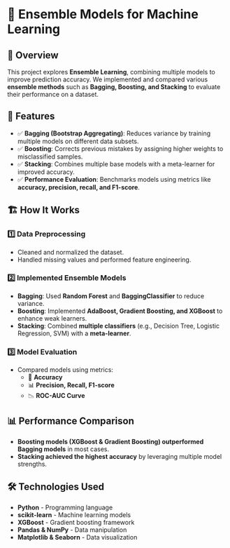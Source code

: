 # 🤖 Ensemble Models for Machine Learning  

## 📌 Overview  
This project explores **Ensemble Learning**, combining multiple models to improve prediction accuracy. We implemented and compared various **ensemble methods** such as **Bagging, Boosting, and Stacking** to evaluate their performance on a dataset.  

## 🚀 Features  
- ✅ **Bagging (Bootstrap Aggregating)**: Reduces variance by training multiple models on different data subsets.  
- ✅ **Boosting**: Corrects previous mistakes by assigning higher weights to misclassified samples.  
- ✅ **Stacking**: Combines multiple base models with a meta-learner for improved accuracy.  
- ✅ **Performance Evaluation**: Benchmarks models using metrics like **accuracy, precision, recall, and F1-score**.  

## 🏗️ How It Works  
### **1️⃣ Data Preprocessing**  
- Cleaned and normalized the dataset.  
- Handled missing values and performed feature engineering.  

### **2️⃣ Implemented Ensemble Models**  
- **Bagging**: Used **Random Forest** and **BaggingClassifier** to reduce variance.  
- **Boosting**: Implemented **AdaBoost, Gradient Boosting, and XGBoost** to enhance weak learners.  
- **Stacking**: Combined **multiple classifiers** (e.g., Decision Tree, Logistic Regression, SVM) with a **meta-learner**.  

### **3️⃣ Model Evaluation**  
- Compared models using metrics:  
  - 🎯 **Accuracy**  
  - 📊 **Precision, Recall, F1-score**  
  - 📉 **ROC-AUC Curve**  

## 📊 Performance Comparison  
- **Boosting models (XGBoost & Gradient Boosting) outperformed Bagging models** in most cases.  
- **Stacking achieved the highest accuracy** by leveraging multiple model strengths.  

## 🛠️ Technologies Used  
- **Python** - Programming language  
- **scikit-learn** - Machine learning models  
- **XGBoost** - Gradient boosting framework  
- **Pandas & NumPy** - Data manipulation  
- **Matplotlib & Seaborn** - Data visualization  
